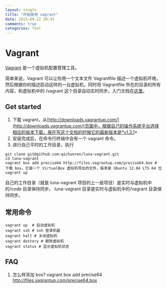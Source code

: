 ```yaml
---
layout: single
title: "开始使用 vagrant"
date: 2013-09-22 20:43
comments: true
categories: Tool
---
```


# Vagrant

[Vagrant](http://www.vagrantup.com/) 是一个虚拟机配置管理工具。

简单来说，Vagrant 可以让你用一个文本文件 Vagrantfile 描述一个虚拟机环境，然后根据你的描述启动这样的一台虚拟机，同时将 Vagrantfile 所在的目录的所有内容，和虚拟机中的 /vagrant 这个目录自动实时同步。入门文档在[这里](http://docs.vagrantup.com/v2/getting-started/index.html)。

## Get started

1. 下载 vagrant，从[http://downloads.vagrantup.com/](http://downloads.vagrantup.com/)页面中，根据自己的操作系统平台选择相应的版本下载，我在写这个文档的时候它的最新版本是*v1.3.1*
2. 安装完成后，在命令行终端中会有一个 vagrant 命令。
3. 进行自己平时的工作目录，执行

```
git clone git@github.com:qichunren/luna-vagrant.git
cd luna-vagrant
vagrant box add precise64 http://files.vagrantup.com/precise64.box # 下载 box，它是一个 VirtualBox 虚拟机导出的文件，版本是 Ubuntu 12.04 LTS 64 位
vagrant up
```

自己的工作目录（就是 luna-vagrant 项目的上一层项目）是实时与虚拟机中的/code 目录保持同步。
luna-vagrant 目录是实时与虚拟机中的/vagrant 目录保持同步。

## 常用命令

```
vagrant up  # 启动虚拟机
vagrant ssh # ssh 登录机器
vagrant halt # 关闭虚拟机
vagrant destory # 删除虚拟机
vagrant status # 显示虚拟机状态
```

## FAQ

1. 怎么样添加 box?
  vagrant box add precise64 http://files.vagrantup.com/precise64.box




